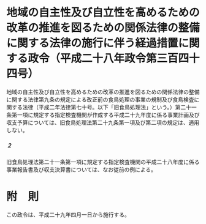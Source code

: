 # 地域の自主性及び自立性を高めるための改革の推進を図るための関係法律の整備に関する法律の施行に伴う経過措置に関する政令（平成二十八年政令第三百四十四号）
地域の自主性及び自立性を高めるための改革の推進を図るための関係法律の整備に関する法律第九条の規定による改正前の食鳥処理の事業の規制及び食鳥検査に関する法律（平成二年法律第七十号。以下「旧食鳥処理法」という。）第二十一条第一項に規定する指定検査機関が作成する平成二十九年度に係る事業計画及び収支予算については、旧食鳥処理法第二十九条第一項及び第二項の規定は、適用しない。
##### ２
旧食鳥処理法第二十一条第一項に規定する指定検査機関の平成二十八年度に係る事業報告書及び収支決算書については、なお従前の例による。
# 附　則
この政令は、平成二十九年四月一日から施行する。
